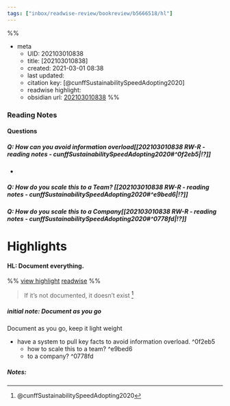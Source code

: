 ```yaml
---
tags: ["inbox/readwise-review/bookreview/b5666518/hl"]
---
```

%%
- meta
	- UID: 202103010838
	- title: [202103010838]
	- created: 2021-03-01 08:38
	- last updated: 
	- citation key:   [@cunffSustainabilitySpeedAdopting2020]
	- readwise highlight:
	- obsidian url:  [202103010838](obsidian://open?vault=readwise-review-inbox&file=inbox%2Fzets%2F202103010838)
%%


### Reading Notes 

#### Questions 

##### Q:  How can you avoid information overload[[202103010838 RW-R - reading notes - cunffSustainabilitySpeedAdopting2020#^0f2eb5|⁉️]]
-

##### Q: How do you scale this to a Team? [[202103010838 RW-R - reading notes - cunffSustainabilitySpeedAdopting2020#^e9bed6|⁉️]]

##### Q: How do you scale this to a Company[[202103010838 RW-R - reading notes - cunffSustainabilitySpeedAdopting2020#^0778fd|⁉️]]


# Highlights 

#### HL: Document everything.

%%
[view highlight](https://instapaper.com/read/1351915348/14278655)
[readwise](https://readwise.io/bookreview/5666518?highlight=5666518)
%%

> If it’s not documented, it doesn’t exist [^1]

##### initial note: Document as you go

Document as you go, keep it light weight 
- have a system to pull key facts to avoid information overload.  ^0f2eb5
	-  how to scale this to a team?  ^e9bed6
	- to a company? ^0778fd

##### Notes:

[^1]: @cunffSustainabilitySpeedAdopting2020